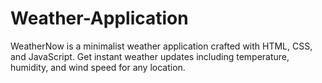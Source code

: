 # Weather-Application
WeatherNow is a minimalist weather application crafted with HTML, CSS, and JavaScript. Get instant weather updates including temperature, humidity, and wind speed for any location.
